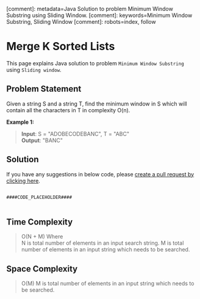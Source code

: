 [comment]: metadata=Java Solution to problem Minimum Window Substring using Sliding Window.
[comment]: keywords=Minimum Window Substring, Sliding Window
[comment]: robots=index, follow


<h1>Merge K Sorted Lists</h1>
<p>
This page explains Java solution to problem <code class="inline">Minimum Window Substring</code> using <code class="inline">Sliding window</code>.
</p>


<h2 class="heading">Problem Statement</h2>
<p>
Given a string S and a string T, find the minimum window in S which will contain all the characters in T in complexity O(n).
</p>

<b>Example 1:</b>
<blockquote>
<p>
<b>Input</b>: S = "ADOBECODEBANC", T = "ABC"<br/>
<b>Output</b>:  "BANC"<br/>
</p>
</blockquote>


<h2 class="heading">Solution</h2>
If you have any suggestions in below code, please <a href="####LINK_PLACEHOLDER####" target="_blank" rel="noopener noreferrer" class="absolute">create a pull request by clicking here</a>.
<pre>
<code class="language-java">
####CODE_PLACEHOLDER####
</code>
</pre>


<h2 class="heading">Time Complexity</h2>
<blockquote>
<p>
O(N + M) Where <br />
N is total number of elements in an input search string.
M is total number of elements in an input string which needs to be searched.
</p>
</blockquote>


<h2 class="heading">Space Complexity</h2>
<blockquote>
<p>
O(M)
M is total number of elements in an input string which needs to be searched.
</p>
</blockquote>